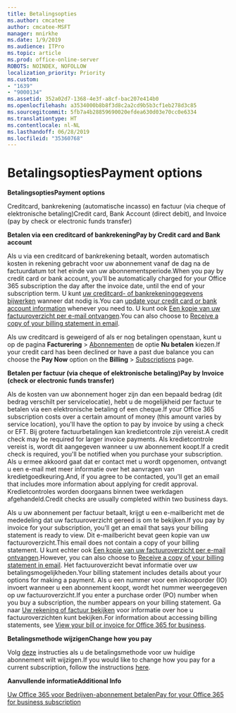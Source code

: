 ```yaml
---
title: Betalingsopties
ms.author: cmcatee
author: cmcatee-MSFT
manager: mnirkhe
ms.date: 1/9/2019
ms.audience: ITPro
ms.topic: article
ms.prod: office-online-server
ROBOTS: NOINDEX, NOFOLLOW
localization_priority: Priority
ms.custom:
- "1639"
- "9000134"
ms.assetid: 352a02d7-1368-4e3f-a8cf-bac207e414b0
ms.openlocfilehash: a3534000b8b8f3d8c2a2cd9b5b3cf1eb278d3c85
ms.sourcegitcommit: 5fb7a4b28859690020efdea630d03e70cc0e6334
ms.translationtype: HT
ms.contentlocale: nl-NL
ms.lasthandoff: 06/28/2019
ms.locfileid: "35360768"
---
```

# <a name="payment-options"></a><span data-ttu-id="4cdc7-102">Betalingsopties</span><span class="sxs-lookup"><span data-stu-id="4cdc7-102">Payment options</span></span>

 <span data-ttu-id="4cdc7-103">**Betalingsopties**</span><span class="sxs-lookup"><span data-stu-id="4cdc7-103">**Payment options**</span></span>
  
<span data-ttu-id="4cdc7-104">Creditcard, bankrekening (automatische incasso) en factuur (via cheque of elektronische betaling)</span><span class="sxs-lookup"><span data-stu-id="4cdc7-104">Credit card, Bank Account (direct debit), and Invoice (pay by check or electronic funds transfer)</span></span>
  
 <span data-ttu-id="4cdc7-105">**Betalen via een creditcard of bankrekening**</span><span class="sxs-lookup"><span data-stu-id="4cdc7-105">**Pay by Credit card and Bank account**</span></span>
  
<span data-ttu-id="4cdc7-106">Als u via een creditcard of bankrekening betaalt, worden automatisch kosten in rekening gebracht voor uw abonnement vanaf de dag na de factuurdatum tot het einde van uw abonnementsperiode.</span><span class="sxs-lookup"><span data-stu-id="4cdc7-106">When you pay by credit card or bank account, you'll be automatically charged for your Office 365 subscription the day after the invoice date, until the end of your subscription term.</span></span> <span data-ttu-id="4cdc7-107">U kunt [uw creditcard- of bankrekeninggegevens bijwerken](https://docs.microsoft.com/office365/admin/subscriptions-and-billing/add-update-or-remove-credit-card-or-bank-account?view=o365-worldwide) wanneer dat nodig is.</span><span class="sxs-lookup"><span data-stu-id="4cdc7-107">You can [update your credit card or bank account information](https://docs.microsoft.com/office365/admin/subscriptions-and-billing/add-update-or-remove-credit-card-or-bank-account?view=o365-worldwide) whenever you need to.</span></span> <span data-ttu-id="4cdc7-108">U kunt ook [Een kopie van uw factuuroverzicht per e-mail ontvangen](https://docs.microsoft.com/office365/admin/subscriptions-and-billing/pay-for-your-subscription?view=o365-worldwide#receive-a-copy-of-your-billing-statement-in-email).</span><span class="sxs-lookup"><span data-stu-id="4cdc7-108">You can also choose to [Receive a copy of your billing statement in email](https://docs.microsoft.com/office365/admin/subscriptions-and-billing/pay-for-your-subscription?view=o365-worldwide#receive-a-copy-of-your-billing-statement-in-email).</span></span>
  
<span data-ttu-id="4cdc7-109">Als uw creditcard is geweigerd of als er nog betalingen openstaan, kunt u op de pagina **Facturering** \> [Abonnementen](https://portal.office.com/adminportal/home#/subscriptions) de optie **Nu betalen** kiezen.</span><span class="sxs-lookup"><span data-stu-id="4cdc7-109">If your credit card has been declined or have a past due balance you can choose the **Pay Now** option on the **Billing** \> [Subscriptions](https://portal.office.com/adminportal/home#/subscriptions) page.</span></span>
  
 <span data-ttu-id="4cdc7-110">**Betalen per factuur (via cheque of elektronische betaling)**</span><span class="sxs-lookup"><span data-stu-id="4cdc7-110">**Pay by Invoice (check or electronic funds transfer)**</span></span>
  
<span data-ttu-id="4cdc7-111">Als de kosten van uw abonnement hoger zijn dan een bepaald bedrag (dit bedrag verschilt per servicelocatie), hebt u de mogelijkheid per factuur te betalen via een elektronische betaling of een cheque.</span><span class="sxs-lookup"><span data-stu-id="4cdc7-111">If your Office 365 subscription costs over a certain amount of money (this amount varies by service location), you'll have the option to pay by invoice by using a check or EFT.</span></span> <span data-ttu-id="4cdc7-112">Bij grotere factuurbetalingen kan kredietcontrole zijn vereist.</span><span class="sxs-lookup"><span data-stu-id="4cdc7-112">A credit check may be required for larger invoice payments.</span></span> <span data-ttu-id="4cdc7-113">Als kredietcontrole vereist is, wordt dit aangegeven wanneer u uw abonnement koopt.</span><span class="sxs-lookup"><span data-stu-id="4cdc7-113">If a credit check is required, you'll be notified when you purchase your subscription.</span></span> <span data-ttu-id="4cdc7-114">Als u ermee akkoord gaat dat er contact met u wordt opgenomen, ontvangt u een e-mail met meer informatie over het aanvragen van kredietgoedkeuring.</span><span class="sxs-lookup"><span data-stu-id="4cdc7-114">And, if you agree to be contacted, you'll get an email that includes more information about applying for credit approval.</span></span> <span data-ttu-id="4cdc7-115">Kredietcontroles worden doorgaans binnen twee werkdagen afgehandeld.</span><span class="sxs-lookup"><span data-stu-id="4cdc7-115">Credit checks are usually completed within two business days.</span></span>
  
<span data-ttu-id="4cdc7-116">Als u uw abonnement per factuur betaalt, krijgt u een e-mailbericht met de mededeling dat uw factuuroverzicht gereed is om te bekijken.</span><span class="sxs-lookup"><span data-stu-id="4cdc7-116">If you pay by invoice for your subscription, you'll get an email that says your billing statement is ready to view.</span></span> <span data-ttu-id="4cdc7-117">Dit e-mailbericht bevat geen kopie van uw factuuroverzicht.</span><span class="sxs-lookup"><span data-stu-id="4cdc7-117">This email does not contain a copy of your billing statement.</span></span> <span data-ttu-id="4cdc7-118">U kunt echter ook [Een kopie van uw factuuroverzicht per e-mail ontvangen](https://docs.microsoft.com/office365/admin/subscriptions-and-billing/pay-for-your-subscription?view=o365-worldwide#receive-a-copy-of-your-billing-statement-in-email).</span><span class="sxs-lookup"><span data-stu-id="4cdc7-118">However, you can also choose to [Receive a copy of your billing statement in email](https://docs.microsoft.com/office365/admin/subscriptions-and-billing/pay-for-your-subscription?view=o365-worldwide#receive-a-copy-of-your-billing-statement-in-email).</span></span> <span data-ttu-id="4cdc7-119">Het factuuroverzicht bevat informatie over uw betalingsmogelijkheden.</span><span class="sxs-lookup"><span data-stu-id="4cdc7-119">Your billing statement includes details about your options for making a payment.</span></span> <span data-ttu-id="4cdc7-120">Als u een nummer voor een inkooporder (IO) invoert wanneer u een abonnement koopt, wordt het nummer weergegeven op uw factuuroverzicht.</span><span class="sxs-lookup"><span data-stu-id="4cdc7-120">If you enter a purchase order (PO) number when you buy a subscription, the number appears on your billing statement.</span></span> <span data-ttu-id="4cdc7-121">Ga naar [Uw rekening of factuur bekijken](https://docs.microsoft.com/office365/admin/subscriptions-and-billing/view-your-bill-or-invoice?view=o365-worldwide) voor informatie over hoe u factuuroverzichten kunt bekijken.</span><span class="sxs-lookup"><span data-stu-id="4cdc7-121">For information about accessing billing statements, see [View your bill or invoice for Office 365 for business](https://docs.microsoft.com/office365/admin/subscriptions-and-billing/view-your-bill-or-invoice?view=o365-worldwide).</span></span>
  
 <span data-ttu-id="4cdc7-122">**Betalingsmethode wijzigen**</span><span class="sxs-lookup"><span data-stu-id="4cdc7-122">**Change how you pay**</span></span>
  
<span data-ttu-id="4cdc7-123">Volg [deze](https://docs.microsoft.com/office365/admin/subscriptions-and-billing/change-payment-method?view=o365-worldwide) instructies als u de betalingsmethode voor uw huidige abonnement wilt wijzigen.</span><span class="sxs-lookup"><span data-stu-id="4cdc7-123">If you would like to change how you pay for a current subscription, follow the instructions [here](https://docs.microsoft.com/office365/admin/subscriptions-and-billing/change-payment-method?view=o365-worldwide).</span></span>
  
 <span data-ttu-id="4cdc7-124">**Aanvullende informatie**</span><span class="sxs-lookup"><span data-stu-id="4cdc7-124">**Additional Info**</span></span>
  
[<span data-ttu-id="4cdc7-125">Uw Office 365 voor Bedrijven-abonnement betalen</span><span class="sxs-lookup"><span data-stu-id="4cdc7-125">Pay for your Office 365 for business subscription</span></span>](https://docs.microsoft.com/office365/admin/subscriptions-and-billing/pay-for-your-subscription?view=o365-worldwide)
  